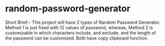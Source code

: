 # random-password-generator
Short Brief:-
This project will have 2 types of Random Password Generator. Method 1 is just fixed with 12 values of password, whereas, Method 2 is customizable in which characters include, and exclude, and the length of the password can be customized. Both have copy clipboard function.